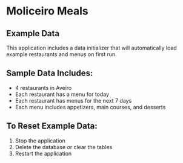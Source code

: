 # Moliceiro Meals


## Example Data

This application includes a data initializer that will automatically load example restaurants and menus on first run.

## Sample Data Includes:
- 4 restaurants in Aveiro
- Each restaurant has a menu for today
- Each restaurant has menus for the next 7 days
- Each menu includes appetizers, main courses, and desserts

## To Reset Example Data:
1. Stop the application
2. Delete the database or clear the tables
3. Restart the application
